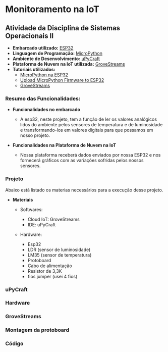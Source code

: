 # Monitoramento na IoT
## Atividade da Disciplina de Sistemas Operacionais II

- **Embarcado utilizado:** [ESP32](https://pt.wikipedia.org/wiki/ESP32)
- **Linguagem de Programação:** [MicroPython](https://micropython.org/)
- **Ambiente de Desenvolvimento:** [uPyCraft](http://docs.dfrobot.com/upycraft/)
- **Plataforma de Nuvem na IoT utilizada:** [GroveStreams](https://grovestreams.com)
- **Tutoriais utilizados:**
  - [MicroPython na ESP32](https://randomnerdtutorials.com/getting-started-micropython-esp32-esp8266/)
  - [Upload MicroPython Firmware to ESP32](https://randomnerdtutorials.com/flash-upload-micropython-firmware-esp32-esp8266/)
  - [GroveStreams](https://grovestreams.com/developers/tutorial_temp.html)
  
### Resumo das Funcionalidades:

  - **Funcionalidades no embarcado**
    - A esp32, neste projeto, tem a função de ler os valores analógicos lidos do ambiente pelos sensores de temperatura e de luminosidade e transformando-los em valores digitais para que possamos em nosso projeto.

  - **Funcionalidades na Plataforma de Nuvem na IoT**
    - Nossa plataforma receberá dados enviados por nossa ESP32 e nos fornecerá gráficos com as variações sofridas pelos nossos sensores.

  ### Projeto
   Abaixo está listado os materias necessários para a execução desse projeto.
   
  - **Materiais**
   
    - Softwares:
      - Cloud IoT: GroveStreams
      - IDE: uPyCraft

    - Hardware:
      - Esp32
      - LDR (sensor de luminosidade)
      - LM35 (sensor de temperatura)
      - Protoboard
      - Cabo de alimentação
      - Resistor de 3,3K
      - fios jumper (usei 4 fios)
  
   ### uPyCraft 
   ### Hardware
   ### GroveStreams 
   ### Montagem da protoboard 
   ### Código
